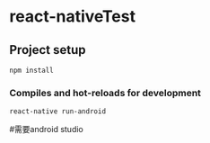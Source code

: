 # react-nativeTest

## Project setup
```
npm install
```

### Compiles and hot-reloads for development
```
react-native run-android
```

#需要android studio 
